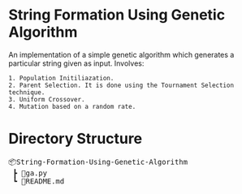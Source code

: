# String Formation Using Genetic Algorithm

An implementation of a simple genetic algorithm which generates a particular string given as input. Involves:

    1. Population Initiliazation.
    2. Parent Selection. It is done using the Tournament Selection technique.
    3. Uniform Crossover.
    4. Mutation based on a random rate.

# Directory Structure

<pre>
📦String-Formation-Using-Genetic-Algorithm
 ┣ 📜ga.py
 ┗ 📜README.md
</pre>
